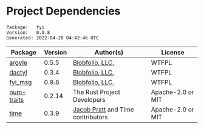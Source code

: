 # Project Dependencies
    Package:   fyi
    Version:   0.9.8
    Generated: 2022-04-20 04:42:46 UTC

| Package | Version | Author(s) | License |
| ---- | ---- | ---- | ---- |
| [argyle](https://github.com/Blobfolio/argyle) | 0.5.5 | [Blobfolio, LLC.](mailto:hello@blobfolio.com) | WTFPL |
| [dactyl](https://github.com/Blobfolio/dactyl) | 0.3.4 | [Blobfolio, LLC.](mailto:hello@blobfolio.com) | WTFPL |
| [fyi_msg](https://github.com/Blobfolio/fyi) | 0.9.8 | [Blobfolio, LLC.](mailto:hello@blobfolio.com) | WTFPL |
| [num-traits](https://github.com/rust-num/num-traits) | 0.2.14 | The Rust Project Developers | Apache-2.0 or MIT |
| [time](https://github.com/time-rs/time) | 0.3.9 | [Jacob Pratt](mailto:open-source@jhpratt.dev) and Time contributors | Apache-2.0 or MIT |
